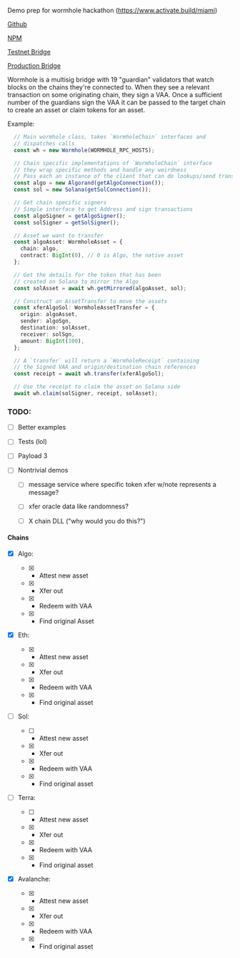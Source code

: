 Demo prep for wormhole hackathon (https://www.activate.build/miami)

[Github](https://github.com/certusone/wormhole)

[NPM](https://www.npmjs.com/package/@certusone/wormhole-sdk)

[Testnet Bridge](https://certusone.github.io/wormhole/#/transfer)

[Production Bridge](https://www.portalbridge.com/#/transfer)


Wormhole is a multisig bridge with 19 "guardian" validators that watch blocks on the chains they're connected to. When they see a relevant transaction on some originating chain, they sign a VAA. Once a sufficient number of the guardians sign the VAA it can be passed to the target chain to create an asset or claim tokens for an asset.


Example:

```ts
  // Main wormhole class, takes `WormholeChain` interfaces and 
  // dispatches calls 
  const wh = new Wormhole(WORMHOLE_RPC_HOSTS);

  // Chain specific implementations of `WormholeChain` interface
  // they wrap specific methods and handle any weirdness
  // Pass each an instance of the client that can do lookups/send transactions 
  const algo = new Algorand(getAlgoConnection());
  const sol = new Solana(getSolConnection());

  // Get chain specific signers
  // Simple interface to get Address and sign transactions
  const algoSigner = getAlgoSigner();
  const solSigner = getSolSigner();

  // Asset we want to transfer
  const algoAsset: WormholeAsset = {
    chain: algo,
    contract: BigInt(0), // 0 is Algo, the native asset
  };

  // Get the details for the token that has been 
  // created on Solana to mirror the Algo 
  const solAsset = await wh.getMirrored(algoAsset, sol);

  // Construct an AssetTransfer to move the assets
  const xferAlgoSol: WormholeAssetTransfer = {
    origin: algoAsset,
    sender: algoSgn,
    destination: solAsset,
    receiver: solSgn,
    amount: BigInt(100),
  };

  // A `transfer` will return a `WormholeReceipt` containing
  // the Signed VAA and origin/destination chain references
  const receipt = await wh.transfer(xferAlgoSol);

  // Use the receipt to claim the asset on Solana side
  await wh.claim(solSigner, receipt, solAsset);
```


### TODO:

- [ ] Better examples

- [ ] Tests (lol)

- [ ] Payload 3

- [ ] Nontrivial demos 

    - [ ]  message service where specific token xfer w/note represents a message? 
    - [ ]  xfer oracle data like randomness?
    - [ ]  X chain DLL ("why would you do this?")



#### Chains

- [x] Algo: 

    - [x] - Attest new asset 
    - [x] - Xfer out 
    - [x] - Redeem with VAA 
    - [x] - Find original Asset

- [x] Eth:

    - [x] - Attest new asset 
    - [x] - Xfer out 
    - [x] - Redeem with VAA 
    - [x] - Find original asset

- [ ] Sol:

    - [ ] - Attest new asset 
    - [x] - Xfer out 
    - [x] - Redeem with VAA 
    - [x] - Find original asset
 

- [ ] Terra:

    - [ ] - Attest new asset 
    - [x] - Xfer out 
    - [x] - Redeem with VAA 
    - [x] - Find original asset

- [x] Avalanche:

    - [x] - Attest new asset 
    - [x] - Xfer out 
    - [x] - Redeem with VAA 
    - [x] - Find original asset



